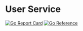 # User Service

[![Go Report Card](https://goreportcard.com/badge/github.com/applicaset/user-svc)](https://goreportcard.com/report/github.com/applicaset/user-svc)
[![Go Reference](https://pkg.go.dev/badge/github.com/applicaset/user-svc.svg)](https://pkg.go.dev/github.com/applicaset/user-svc)
